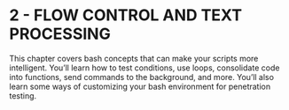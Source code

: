 # 2 - FLOW CONTROL AND TEXT PROCESSING

This chapter covers bash concepts that can make your scripts more intelligent. You’ll
learn how to test conditions, use loops, consolidate code into functions, send commands to
the background, and more. You’ll also learn some ways of customizing your bash environment for penetration testing.
